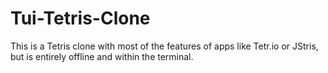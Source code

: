 # Tui-Tetris-Clone
This is a Tetris clone with most of the features of apps like Tetr.io or JStris, but is entirely offline and within the terminal.
